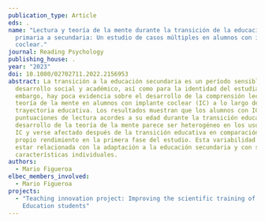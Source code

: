 ```yaml
---
publication_type: Article
eds: .
name: "Lectura y teoría de la mente durante la transición de la educación
  primaria a secundaria: Un estudio de casos múltiples en alumnos con implante
  coclear."
journal: Reading Psychology
publishing_house: .
year: "2023"
doi: 10.1080/02702711.2022.2156953
abstract: La transición a la educación secundaria es un período sensible para el
  desarrollo social y académico, así como para la identidad del estudiante. Sin
  embargo, hay poca evidencia sobre el desarrollo de la comprensión lectora y la
  teoría de la mente en alumnos con implante coclear (IC) a lo largo de su
  trayectoria educativa. Los resultados muestran que los alumnos con IC obtienen
  puntuaciones de lectura acordes a su edad durante la transición educativa. El
  desarrollo de la teoría de la mente parece ser heterogéneo en los usuarios de
  IC y verse afectado después de la transición educativa en comparación con su
  propio rendimiento en la primera fase del estudio. Esta variabilidad podría
  estar relacionada con la adaptación a la educación secundaria y con sus
  características individuales.
authors:
  - Mario Figueroa
elbec_members_involved:
  - Mario Figueroa
projects:
  - "Teaching innovation project: Improving the scientific training of Primary
    Education students"
---
```

